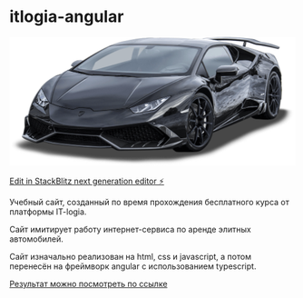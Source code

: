 # itlogia-angular
![Машинка для красоты](public/images/main-car.png)

[Edit in StackBlitz next generation editor ⚡️](https://stackblitz.com/~/github.com/iZelikov/itlogia-course-frontend)

Учебный сайт, созданный по время прохождения бесплатного курса от платформы IT-logia. 

Сайт имитирует работу интернет-сервиса по аренде элитных автомобилей. 

Сайт изначально реализован на html, css и javascript, а потом перенесён на фреймворк angular с использованием typescript. 

[Результат можно посмотреть по ссылке](https://izelikov.github.io/cars/)
